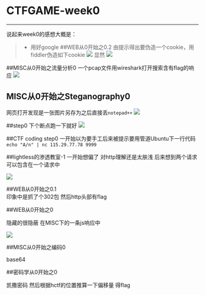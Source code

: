 ﻿# CTFGAME-week0

------

 说起来week0的感想大概是：

> * 用好google
##WEB从0开始之0.2
由提示得出要伪造一个cookie，用fiddler伪造如下cookie
![](http://a.picphotos.baidu.com/album/s%3D1600%3Bq%3D90/sign=1112149a3cc79f3d8be1e0368a91f660/0df3d7ca7bcb0a462a30da5c6c63f6246b60af41.jpg)
显然
![](http://e.picphotos.baidu.com/album/s%3D1600%3Bq%3D90/sign=479d9fb8ac64034f0bcdc6009ff34240/77094b36acaf2eddafaa188c8a1001e93901937f.jpg)

##MISC从0开始之流量分析0
 一个pcap文件用wireshark打开搜索含有flag的响应
 ![](http://f.picphotos.baidu.com/album/s%3D1600%3Bq%3D90/sign=6fdb46268cd4b31cf43c90bdb7e61c0e/f2deb48f8c5494eed529527c2af5e0fe99257e4f.jpg)

## MISC从0开始之Steganography0
网页打开发现是一张图片另存为之后直接丢`notepad++`
![](http://f.picphotos.baidu.com/album/s%3D1600%3Bq%3D90/sign=b1bc4361339b033b2888f8dc25fe0da2/0ff41bd5ad6eddc4344cea9e3edbb6fd5266332f.jpg)

##step0
下个断点跑一下就好
![](http://g.picphotos.baidu.com/album/s%3D1600%3Bq%3D90/sign=e8e20636f1246b607f0eb672dbc8213d/4610b912c8fcc3ce951691569545d688d53f2084.jpg)

##CTF coding step0
一开始以为要手工后来被提示要用管道Ubuntu下一行代码  `echo "A/n" | nc 115.29.77.78 9999`

##lightless的渗透教室-1
一开始想偏了 对http理解还是太肤浅 后来想到两个请求可以包含在一个请求中

![](http://f.picphotos.baidu.com/album/s%3D1600%3Bq%3D90/sign=a2e2ca6d9c504fc2a65fb403d5eddc60/4b90f603738da977b4dec04eb751f8198718e3e6.jpg)

##WEB从0开始之0.1	
印象中是抓了个302包 然后http头部有flag 


##WEB从0开始之0

隐藏的很隐蔽 在MISC下的一条js响应中

![](http://a.picphotos.baidu.com/album/s%3D1600%3Bq%3D90/sign=4952ea079f22720e7fcee6fc4bfb3137/c83d70cf3bc79f3db879ab55bda1cd11728b293e.jpg)

##MISC从0开始之编码0

base64

##密码学从0开始之0

凯撒密码 然后根据hctf的位置推算一下偏移量 得flag
